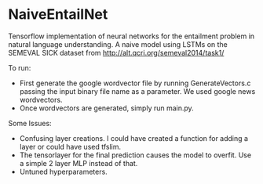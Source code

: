 # NaiveEntailNet
Tensorflow implementation of neural networks for the entailment problem in natural language understanding.
A naive model using LSTMs on the SEMEVAL SICK dataset from http://alt.qcri.org/semeval2014/task1/

To run:
* First generate the google wordvector file by running GenerateVectors.c passing the
input binary file name as a parameter. We used google news wordvectors.
* Once wordvectors are generated, simply run main.py.

Some Issues:
* Confusing layer creations. I could have created a function for adding a layer
or could have used tfslim.
* The tensorlayer for the final prediction causes the model to overfit. Use a simple
2 layer MLP instead of that.
* Untuned hyperparameters.
